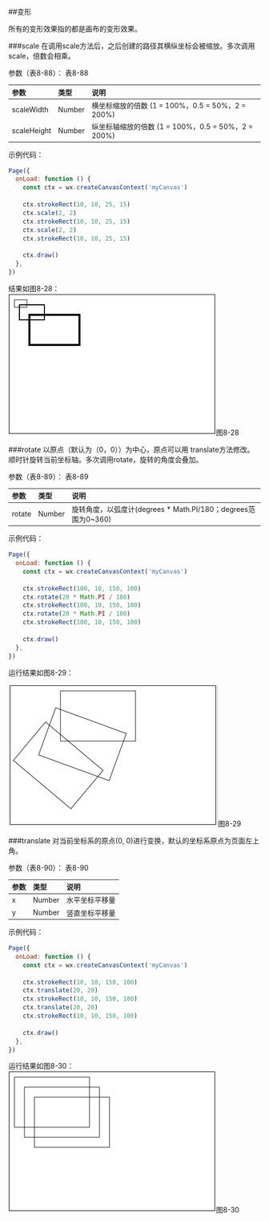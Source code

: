 ##变形

所有的变形效果指的都是画布的变形效果。

###scale
在调用scale方法后，之后创建的路径其横纵坐标会被缩放。多次调用scale，倍数会相乘。

参数（表8-88）：
表8-88

|参数	|类型	|说明|
| :--- | :--- | :--- |
|scaleWidth	|Number	|横坐标缩放的倍数 (1 = 100%，0.5 = 50%，2 = 200%)|
|scaleHeight	|Number	|纵坐标轴缩放的倍数 (1 = 100%，0.5 = 50%，2 = 200%)|

示例代码：

```js
Page({
  onLoad: function () {
    const ctx = wx.createCanvasContext('myCanvas')

    ctx.strokeRect(10, 10, 25, 15)
    ctx.scale(2, 2)
    ctx.strokeRect(10, 10, 25, 15)
    ctx.scale(2, 2)
    ctx.strokeRect(10, 10, 25, 15)

    ctx.draw()
  },
})
```
结果如图8-28：
![](/assets/8-28.png)图8-28

###rotate
以原点（默认为（0，0））为中心，原点可以用 translate方法修改。顺时针旋转当前坐标轴。多次调用rotate，旋转的角度会叠加。

参数（表8-89）：
表8-89

|参数	|类型	|说明|
| :--- | :--- | :--- |
|rotate	|Number	|旋转角度，以弧度计(degrees * Math.PI/180；degrees范围为0~360)|

示例代码：

```js
Page({
  onLoad: function () {
    const ctx = wx.createCanvasContext('myCanvas')

    ctx.strokeRect(100, 10, 150, 100)
    ctx.rotate(20 * Math.PI / 180)
    ctx.strokeRect(100, 10, 150, 100)
    ctx.rotate(20 * Math.PI / 180)
    ctx.strokeRect(100, 10, 150, 100)

    ctx.draw()
  },
})
```
运行结果如图8-29：

![](/assets/8-29.png)图8-29

###translate
对当前坐标系的原点(0, 0)进行变换，默认的坐标系原点为页面左上角。

参数（表8-90）：
表8-90

|参数	|类型	|说明|
| :--- | :--- | :--- |
|x	|Number	|水平坐标平移量|
|y	|Number|	竖直坐标平移量|

示例代码：

```js
Page({
  onLoad: function () {
    const ctx = wx.createCanvasContext('myCanvas')

    ctx.strokeRect(10, 10, 150, 100)
    ctx.translate(20, 20)
    ctx.strokeRect(10, 10, 150, 100)
    ctx.translate(20, 20)
    ctx.strokeRect(10, 10, 150, 100)

    ctx.draw()
  },
})
```

运行结果如图8-30：
![](/assets/8-30.png)图8-30
